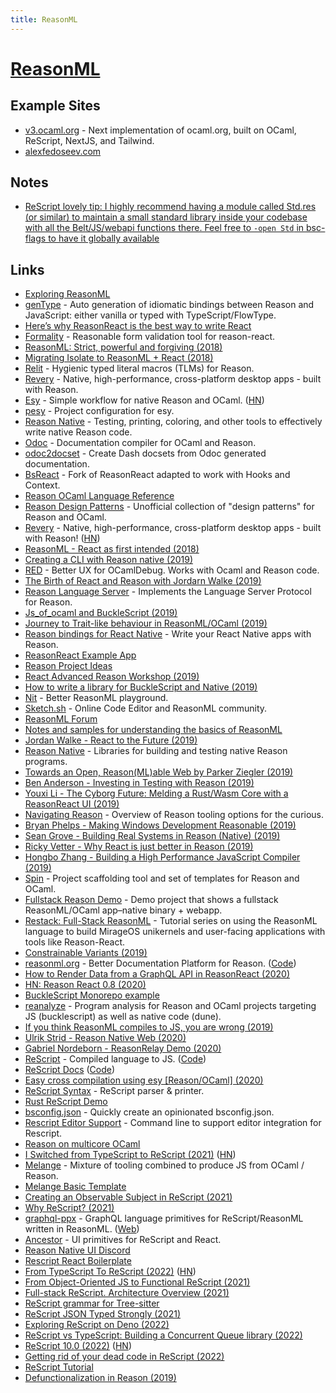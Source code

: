 ```yaml
---
title: ReasonML
---
```


# [ReasonML](https://reasonml.github.io)

## Example Sites

- [v3.ocaml.org](https://github.com/ocaml/v3.ocaml.org) - Next implementation of ocaml.org, built on OCaml, ReScript, NextJS, and Tailwind.
- [alexfedoseev.com](https://github.com/alexfedoseev/alexfedoseev.com)

## Notes

- [ReScript lovely tip: I highly recommend having a module called Std.res (or similar) to maintain a small standard library inside your codebase with all the Belt/JS/webapi functions there. Feel free to `-open Std` in bsc-flags to have it globally available](https://twitter.com/davesnx/status/1604884310607073280)

## Links

- [Exploring ReasonML](http://reasonmlhub.com/exploring-reasonml/toc.html)
- [genType](https://github.com/cristianoc/genType) - Auto generation of idiomatic bindings between Reason and JavaScript: either vanilla or typed with TypeScript/FlowType.
- [Here’s why ReasonReact is the best way to write React](https://medium.freecodecamp.org/psst-heres-why-reasonreact-is-the-best-way-to-write-react-5088d434d035)
- [Formality](https://github.com/alexfedoseev/re-formality) - Reasonable form validation tool for reason-react.
- [ReasonML: Strict, powerful and forgiving (2018)](https://news.ycombinator.com/item?id=18414084)
- [Migrating Isolate to ReasonML + React (2018)](http://seenaburns.com/2018/07/02/migrating-isolate-to-reason-react/)
- [Relit](https://github.com/cyrus-/relit) - Hygienic typed literal macros (TLMs) for Reason.
- [Revery](https://github.com/bryphe/revery) - Native, high-performance, cross-platform desktop apps - built with Reason.
- [Esy](https://esy.sh/) - Simple workflow for native Reason and OCaml. ([HN](https://news.ycombinator.com/item?id=18967693))
- [pesy](https://github.com/esy/pesy) - Project configuration for esy.
- [Reason Native](https://github.com/facebookexperimental/reason-native) - Testing, printing, coloring, and other tools to effectively write native Reason code.
- [Odoc](https://github.com/ocaml/odoc) - Documentation compiler for OCaml and Reason.
- [odoc2docset](https://github.com/jfeser/odoc2docset) - Create Dash docsets from Odoc generated documentation.
- [BsReact](https://github.com/eldh/bs-react) - Fork of ReasonReact adapted to work with Hooks and Context.
- [Reason OCaml Language Reference](https://github.com/jordwalke/reasonml-manual)
- [Reason Design Patterns](https://github.com/ostera/reason-design-patterns) - Unofficial collection of "design patterns" for Reason and OCaml.
- [Revery](https://github.com/revery-ui/revery) - Native, high-performance, cross-platform desktop apps - built with Reason! ([HN](https://news.ycombinator.com/item?id=18994837))
- [ReasonML - React as first intended (2018)](https://www.imaginarycloud.com/blog/reasonml-react-as-first-intended/)
- [Creating a CLI with Reason native (2019)](https://rolflekang.com/creating-a-cli-with-reason-native)
- [RED](https://github.com/reasonml/red) - Better UX for OCamlDebug. Works with Ocaml and Reason code.
- [The Birth of React and Reason with Jordarn Walke (2019)](https://overcast.fm/+Q5fSfHCDs)
- [Reason Language Server](https://github.com/jaredly/reason-language-server) - Implements the Language Server Protocol for Reason.
- [Js_of_ocaml and BuckleScript (2019)](https://www.javierchavarri.com/js_of_ocaml-and-bucklescript/)
- [Journey to Trait-like behaviour in ReasonML/OCaml (2019)](https://gustavoaguiar.dev/journey-trait-like-behavior-reasonml/)
- [Reason bindings for React Native](https://github.com/reasonml-community/reason-react-native) - Write your React Native apps with Reason.
- [ReasonReact Example App](https://github.com/ostera/my-reason-react-app)
- [Reason Project Ideas](https://github.com/jordwalke/reason-project-ideas)
- [React Advanced Reason Workshop (2019)](https://github.com/nikgraf/2019-10-reason-workshop)
- [How to write a library for BuckleScript and Native (2019)](https://tech.ahrefs.com/how-to-write-a-library-for-bucklescript-and-native-22f45e5e946d)
- [Nit](https://nit.sketch.sh/) - Better ReasonML playground.
- [Sketch.sh](https://github.com/Sketch-sh/sketch-sh) - Online Code Editor and ReasonML community.
- [ReasonML Forum](https://reasonml.chat/)
- [Notes and samples for understanding the basics of ReasonML](https://github.com/parkerziegler/reason-basics)
- [Jordan Walke - React to the Future (2019)](https://www.youtube.com/watch?v=5fG_lyNuEAw)
- [Reason Native](https://reason-native.com/) - Libraries for building and testing native Reason programs.
- [Towards an Open, Reason(ML)able Web by Parker Ziegler (2019)](https://www.youtube.com/watch?v=ItASl4SdPO0)
- [Ben Anderson - Investing in Testing with Reason (2019)](https://www.youtube.com/watch?v=Um-c6gDuLWw)
- [Youxi Li - The Cyborg Future: Melding a Rust/Wasm Core with a ReasonReact UI (2019)](https://www.youtube.com/watch?v=nY_fslpJmdE)
- [Navigating Reason](https://github.com/jordwalke/navigating-reason) - Overview of Reason tooling options for the curious.
- [Bryan Phelps - Making Windows Development Reasonable (2019)](https://www.youtube.com/watch?v=UDz-IqwAzIs)
- [Sean Grove - Building Real Systems in Reason (Native) (2019)](https://www.youtube.com/watch?v=Lv2QCq6ZBPs)
- [Ricky Vetter - Why React is just better in Reason (2019)](https://www.youtube.com/watch?v=i9Kr9wuz24g)
- [Hongbo Zhang - Building a High Performance JavaScript Compiler (2019)](https://www.youtube.com/watch?v=iWEQjvGGiTA)
- [Spin](https://github.com/tmattio/spin) - Project scaffolding tool and set of templates for Reason and OCaml.
- [Fullstack Reason Demo](https://github.com/yawaramin/fullstack-reason) - Demo project that shows a fullstack ReasonML/OCaml app–native binary + webapp.
- [Restack: Full-Stack ReasonML](https://github.com/dysinger/restack) - Tutorial series on using the ReasonML language to build MirageOS unikernels and user-facing applications with tools like Reason-React.
- [Constrainable Variants (2019)](https://sketch.sh/s/Dp92enDNQu78XV51Lekohn/)
- [reasonml.org](https://reasonml.org/) - Better Documentation Platform for Reason. ([Code](https://github.com/reason-association/reasonml.org))
- [How to Render Data from a GraphQL API in ReasonReact (2020)](https://joeprevite.com/render-data-graphql-api-reasonreact)
- [HN: Reason React 0.8 (2020)](https://news.ycombinator.com/item?id=23168483)
- [BuckleScript Monorepo example](https://github.com/anmonteiro/bucklescript-monorepo)
- [reanalyze](https://github.com/reason-association/reanalyze) - Program analysis for Reason and OCaml projects targeting JS (bucklescript) as well as native code (dune).
- [If you think ReasonML compiles to JS, you are wrong (2019)](https://baturin.org/blog/if-you-think-reasonml-compiles-to-js-you-are-wrong/)
- [Ulrik Strid - Reason Native Web (2020)](https://www.youtube.com/watch?v=t-sWyMqxsD0)
- [Gabriel Nordeborn - ReasonRelay Demo (2020)](https://www.youtube.com/watch?v=fjbV0-OGuf4)
- [ReScript](https://rescript-lang.org/) - Compiled language to JS. ([Code](https://github.com/rescript-lang/rescript-compiler))
- [ReScript Docs](https://rescript-lang.org/docs/latest) ([Code](https://github.com/reason-association/rescript-lang.org))
- [Easy cross compilation using esy [Reason/OCaml] (2020)](https://discuss.ocaml.org/t/ann-easy-cross-compilation-using-esy/6612)
- [ReScript Syntax](https://github.com/rescript-lang/syntax) - ReScript parser & printer.
- [Rust ReScript Demo](https://github.com/shakacode/rust-rescript-demo)
- [bsconfig.json](https://github.com/idkjs/bsconfig.json) - Quickly create an opinionated bsconfig.json.
- [Rescript Editor Support](https://github.com/rescript-lang/rescript-editor-support) - Command line to support editor integration for Rescript.
- [Reason on multicore OCaml](https://github.com/ManasJayanth/reason-on-multicore)
- [I Switched from TypeScript to ReScript (2021)](https://medium.com/att-israel/how-i-switched-from-typescript-to-rescript-637aa5ef8d3) ([HN](https://news.ycombinator.com/item?id=25845147))
- [Melange](https://github.com/melange-re/melange) - Mixture of tooling combined to produce JS from OCaml / Reason.
- [Melange Basic Template](https://github.com/melange-re/melange-basic-template)
- [Creating an Observable Subject in ReScript (2021)](https://erikras.com/blog/observable-subject-in-rescript)
- [Why ReScript? (2021)](https://twitter.com/BenLesh/status/1422932189952491522)
- [graphql-ppx](https://github.com/reasonml-community/graphql-ppx) - GraphQL language primitives for ReScript/ReasonML written in ReasonML. ([Web](https://graphql-ppx.com/))
- [Ancestor](https://github.com/rescriptbr/ancestor) - UI primitives for ReScript and React.
- [Reason Native UI Discord](https://discord.com/invite/UvQ2cFn)
- [Rescript React Boilerplate](https://github.com/persianturtle/rescript-react-boilerplate)
- [From TypeScript To ReScript (2022)](https://www.greyblake.com/blog/from-typescript-to-rescript/) ([HN](https://news.ycombinator.com/item?id=29903631))
- [From Object-Oriented JS to Functional ReScript (2021)](https://fullsteak.dev/posts/from-oop-javascript-to-functional-rescript)
- [Full-stack ReScript. Architecture Overview (2021)](https://fullsteak.dev/posts/fullstack-rescript-architecture-overview)
- [ReScript grammar for Tree-sitter](https://github.com/nkrkv/tree-sitter-rescript)
- [ReScript JSON Typed Strongly (2021)](https://fullsteak.dev/posts/rescript-json-typed-strongly)
- [Exploring ReScript on Deno (2022)](https://practicalrescript.com/exploring-rescript-on-deno/)
- [ReScript vs TypeScript: Building a Concurrent Queue library (2022)](https://practicalrescript.com/rescript-vs-typescript-concurrent-queue/)
- [ReScript 10.0 (2022)](https://rescript-lang.org/blog/release-10-0-0) ([HN](https://news.ycombinator.com/item?id=32993631))
- [Getting rid of your dead code in ReScript (2022)](https://dev.to/zth/getting-rid-of-your-dead-code-in-rescript-3mba)
- [ReScript Tutorial](https://github.com/protoship/rescript-tutorial)
- [Defunctionalization in Reason (2019)](https://gugahoa.github.io/reasonml/2019/06/17/defunctionalization.html)
